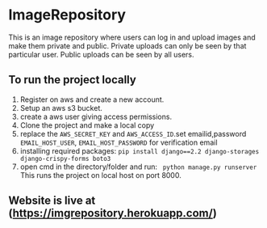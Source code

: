 # ImageRepository

This is an image repository where users can log in and upload images and make them private and public. 
Private uploads can only be seen by that particular user. Public uploads can be seen by all users.


## To run the project locally

1. Register on aws and create a new account.
2. Setup an aws s3 bucket.
3. create a aws user giving access permissions.
4. Clone the project and make a local copy
5. replace the ```AWS_SECRET_KEY``` and ```AWS_ACCESS_ID```.set emailid,password ```EMAIL_HOST_USER```, ```EMAIL_HOST_PASSWORD``` for verification email
6. installing required packages:
    ``` pip install django==2.2 django-storages django-crispy-forms boto3 ```
7. open cmd in the directory/folder and run:
    ``` python manage.py runserver```
    This runs the project on local host on port 8000.
    
## Website is live at (https://imgrepository.herokuapp.com/)
